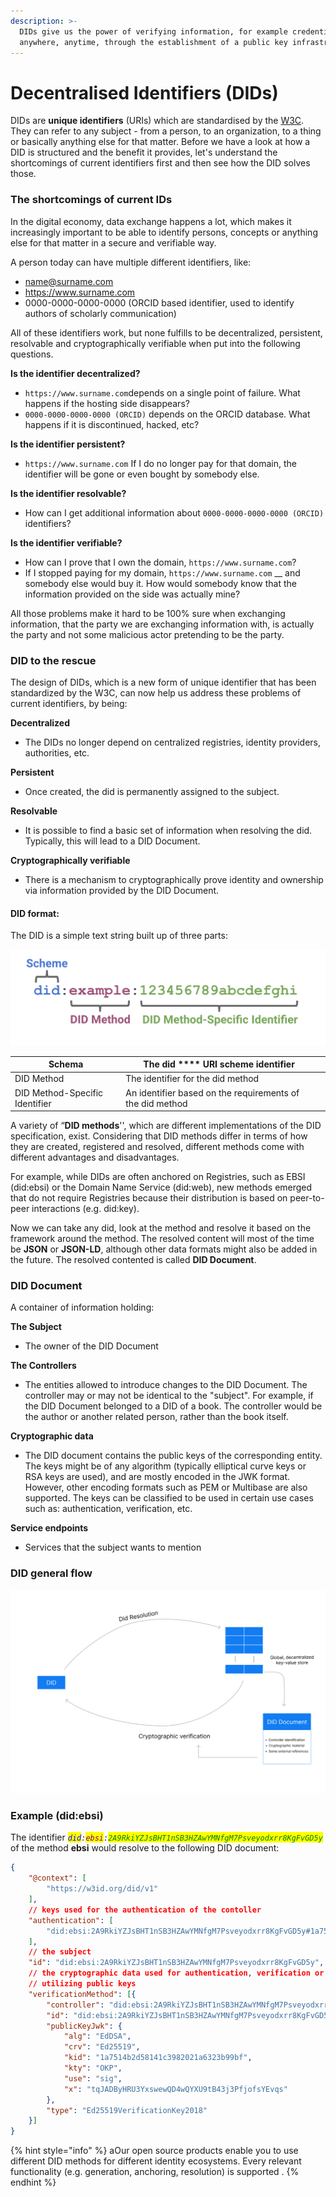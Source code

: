 ```yaml
---
description: >-
  DIDs give us the power of verifying information, for example credentials,
  anywhere, anytime, through the establishment of a public key infrastructure.
---
```


# Decentralised Identifiers (DIDs)

DIDs are **unique identifiers** (URIs) which are standardised by the [W3C](https://www.w3.org/TR/did-core). They can refer to any subject - from a person, to an organization, to a thing or basically anything else for that matter. Before we have a look at how a DID is structured and the benefit it provides, let's understand the shortcomings of current identifiers first and then see how the DID solves those.

### The shortcomings of current IDs

In the digital economy, data exchange happens a lot, which makes it increasingly important to be able to identify persons, concepts or anything else for that matter in a secure and verifiable way.&#x20;

A person today can have multiple different identifiers, like:

* name@surname.com
* https://www.surname.com
* 0000-0000-0000-0000 (ORCID based identifier, used to identify authors of scholarly communication)

All of these identifiers work, but none fulfills to be decentralized, persistent, resolvable and cryptographically verifiable when put into the following questions.

**Is the identifier decentralized?**

* `https://www.surname.com`depends on a single point of failure. What happens if the hosting side disappears?
* `0000-0000-0000-0000 (ORCID)` depends on the ORCID database. What happens if it is discontinued, hacked, etc?

**Is the identifier persistent?**

* `https://www.surname.com` If I do no longer pay for that domain, the identifier will be gone or even bought by somebody else.

**Is the identifier resolvable?**

* How can I get additional information about `0000-0000-0000-0000 (ORCID)` identifiers?

**Is  the identifier verifiable?**

* How can I prove that I own the domain, `https://www.surname.com`?
* If I stopped paying for my domain, `https://www.surname.com` __ and somebody else would buy it. How would somebody know that the information provided on the side was actually mine?

All those problems make it hard to be 100% sure when exchanging information, that the party we are exchanging information with, is actually the party and not some malicious actor pretending to be the party.

### **DID to the rescue**

The design of DIDs, which is a new form of unique identifier that has been standardized by the W3C, can now help us address these problems of current identifiers, by being:

**Decentralized**

* The DIDs no longer depend on centralized registries, identity providers, authorities, etc.

**Persistent**

* Once created, the did is permanently assigned to the subject.

**Resolvable**

* It is possible to find a basic set of information when resolving the did. Typically, this will lead to a DID Document.

**Cryptographically verifiable**

* There is a mechanism to cryptographically prove identity and ownership via information provided by the DID Document.



#### **DID format:**

The DID is a simple text string built up of three parts:&#x20;

![](../../../.gitbook/assets/did-format-example.png)

| Schema                         | The did **** URI scheme identifier                        |   |
| ------------------------------ | --------------------------------------------------------- | - |
| DID Method                     | The identifier for the did method                         |   |
| DID Method-Specific Identifier | An identifier based on the requirements of the did method |   |

&#x20;

A variety of “**DID methods**'', which are different implementations of the DID specification, exist. Considering that DID methods differ in terms of how they are created, registered and resolved, different methods come with different advantages and disadvantages.&#x20;

For example, while DIDs are often anchored on Registries, such as EBSI (did:ebsi) or the Domain Name Service (did:web), new methods emerged that do not require Registries because their distribution is based on peer-to-peer interactions (e.g. did:key).

Now we can take any did, look at the method and resolve it based on the framework around the method. The resolved content will most of the time be **JSON** or **JSON-LD**, although other data formats might also be added in the future. The resolved contented is called **DID Document**.&#x20;



### **DID Document**

A container of information holding:

**The Subject**&#x20;

* The owner of the DID Document&#x20;

**The Controllers**

* The entities allowed to introduce changes to the DID Document. The controller may or may not be identical to the "subject". For example, if the DID Document belonged to a DID of a book. The controller would be the author or another related person, rather than the book itself.

**Cryptographic data**

* The DID document contains the public keys of the corresponding entity. The keys might be of any algorithm (typically elliptical curve keys or RSA keys are used), and are mostly encoded in the JWK format. However, other encoding formats such as PEM or Multibase are also supported. The keys can be classified to be used in certain use cases such as: authentication, verification, etc.

**Service endpoints**

* Services that the subject wants to mention

### DID general flow

![](../../../.gitbook/assets/DID-flow.png)

### Example  (did:ebsi)

The identifier _<mark style="color:blue;">`did`</mark>`:`<mark style="color:purple;">`ebsi`</mark>`:`<mark style="color:green;">`2A9RkiYZJsBHT1nSB3HZAwYMNfgM7Psveyodxrr8KgFvGD5y`</mark>_ of the method **ebsi** would resolve to the following DID document:

```json
{
    "@context": [
        "https://w3id.org/did/v1"
    ],
    // keys used for the authentication of the contoller
    "authentication": [
        "did:ebsi:2A9RkiYZJsBHT1nSB3HZAwYMNfgM7Psveyodxrr8KgFvGD5y#1a7514b2d58141c3982021a6323b99bf"
    ],
    // the subject
    "id": "did:ebsi:2A9RkiYZJsBHT1nSB3HZAwYMNfgM7Psveyodxrr8KgFvGD5y",
    // the cryptographic data used for authentication, verification or other use cases
    // utilizing public keys
    "verificationMethod": [{
        "controller": "did:ebsi:2A9RkiYZJsBHT1nSB3HZAwYMNfgM7Psveyodxrr8KgFvGD5y",
        "id": "did:ebsi:2A9RkiYZJsBHT1nSB3HZAwYMNfgM7Psveyodxrr8KgFvGD5y#1a7514b2d58141c3982021a6323b99bf",
        "publicKeyJwk": {
            "alg": "EdDSA",
            "crv": "Ed25519",
            "kid": "1a7514b2d58141c3982021a6323b99bf",
            "kty": "OKP",
            "use": "sig",
            "x": "tqJADByHRU3YxswewQD4wQYXU9tB43j3PfjofsYEvqs"
        },
        "type": "Ed25519VerificationKey2018"
    }]
}
```



{% hint style="info" %}
aOur open source products enable you to use different DID methods for different identity ecosystems. Every relevant functionality (e.g. generation, anchoring, resolution) is supported .
{% endhint %}

